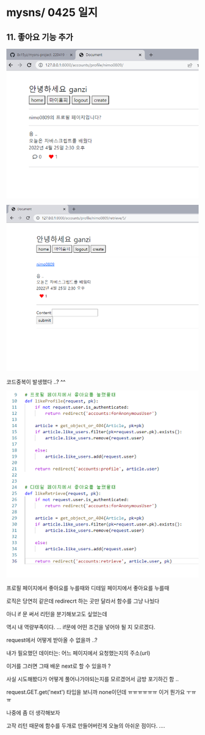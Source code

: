 # mysns/ 0425 일지

## 11. 좋아요 기능 추가

![0425_01.png](./record_img/0425_01.png)



![0425_02.png](./record_img/0425_02.png)

코드중복이 발생했다 ..? ^^

![0425_03.png](./record_img/0425_03.png)

프로필 페이지에서 좋아요를 누를때와 디테일 페이지에서 좋아요를 누를때 

로직은 당연히 같은데 redirecrt 하는 곳만 달라서 함수를 그냥 나눴다

아니 if 문 써서 리턴을 분기해보고도 싶었는데

역시 내 역량부족이다. ... if문에 어떤 조건을 넣어야 될 지 모르겠다. 

request에서 어떻게 받아올 수 없을까 ..?

내가 필요했던 데이터는: 어느 페이지에서 요청했는지의 주소(url)

이거를 그러면 그때 배운 next로 할 수 있을까 ?

사실 시도해봤다가 어떻게 풀어나가야되는지를 모르겠어서 금방 포기하긴 함 ..

request.GET.get('next') 타입을 보니까 none이던데 ㅠㅠㅠㅠㅠㅠ 이거 뭔가요 ㅜㅠㅠ

나중에 좀 더 생각해보자 

고작 리턴 때문에 함수를 두개로 만들어버린게 오늘의 아쉬운 점이다. ....

